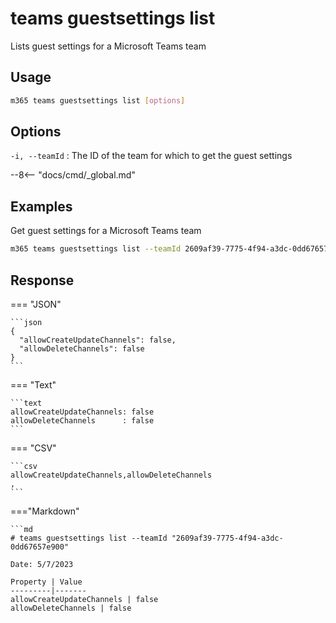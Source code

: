 # teams guestsettings list

Lists guest settings for a Microsoft Teams team

## Usage

```sh
m365 teams guestsettings list [options]
```

## Options

`-i, --teamId`
: The ID of the team for which to get the guest settings

--8<-- "docs/cmd/_global.md"

## Examples

Get guest settings for a Microsoft Teams team

```sh
m365 teams guestsettings list --teamId 2609af39-7775-4f94-a3dc-0dd67657e900
```

## Response

=== "JSON"

    ```json
    {
      "allowCreateUpdateChannels": false,
      "allowDeleteChannels": false
    }
    ```

=== "Text"

    ```text
    allowCreateUpdateChannels: false
    allowDeleteChannels      : false
    ```

=== "CSV"

    ```csv
    allowCreateUpdateChannels,allowDeleteChannels
    ,
    ```

==="Markdown"

    ```md
    # teams guestsettings list --teamId "2609af39-7775-4f94-a3dc-0dd67657e900"

    Date: 5/7/2023

    Property | Value
    ---------|-------
    allowCreateUpdateChannels | false
    allowDeleteChannels | false
   ```
